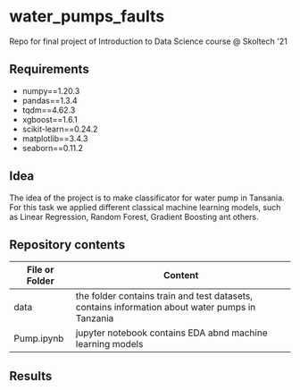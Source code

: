 # water_pumps_faults
Repo for final project of Introduction to Data Science course @ Skoltech '21

## Requirements
- numpy==1.20.3
- pandas==1.3.4
- tqdm==4.62.3
- xgboost==1.6.1
- scikit-learn==0.24.2
- matplotlib==3.4.3
- seaborn==0.11.2

## Idea

The idea of the project is to make classificator for water pump in Tansania. For this task we applied different classical machine learning models, such as Linear Regression, Random Forest, Gradient Boosting ant others.

## Repository contents

| File or Folder | Content |
| --- | --- |
| data | the folder contains train and test datasets, contains information about water pumps in Tanzania |
| Pump.ipynb | jupyter notebook contains EDA abnd machine learning models|

## Results

